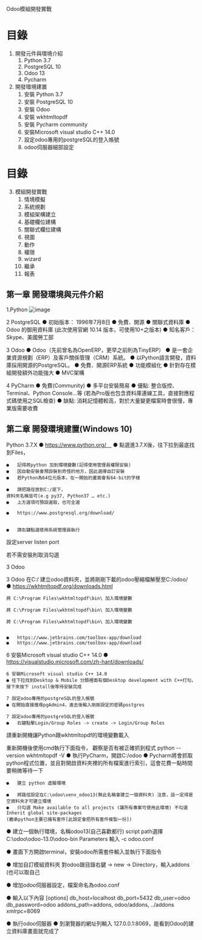 Odoo模組開發實戰
# 目錄
 1.	開發元件與環境介紹
    1.	Python 3.7
    2.	PostgreSQL 10 
    3.	Odoo 13
    4.	Pycharm
 2.	開發環境建置
    1.	安裝 Python 3.7
    2.	安裝 PostgreSQL 10
    3.	安裝 Odoo
    4.	安裝 wkhtmltopdf
    5.	安裝 Pycharm community
    6.	安裝Microsoft visual studio C++ 14.0
    7.	設定odoo專用的postgreSQL的登入帳號
    8.	odoo伺服器細部設定
# 目錄
3. 模組開發實戰
    1.	情境模擬
    2.	系統規劃
    3.	模組架構建立
    4.	基礎欄位建構
    5.	關聯式欄位建構
    6.	視圖
    7.	動作
    8.	權限
    9.	wizard
    10.	繼承
    11.	報表

## 第一章 開發環境與元件介紹
1.Python
 ![image](C:\Users\LIU\OneDrive\桌面\img1.png)
 
2 PostgreSQL
    ●	初始版本： 1996年7月8日
    ●	免費、開源
    ●	關聯式資料庫
    ●	Odoo 的御用資料庫 (此次使用官網 10.14 版本，可使用10+之版本)
    ●	知名客戶： Skype、美國勞工部
 
3 Odoo
    ●	Odoo（先前曾名為OpenERP，更早之前則為TinyERP）
    ●	是一套企業資源規劃（ERP）及客戶關係管理（CRM）系統。
    ●	以Python語言開發，資料庫採用開源的PostgreSQL。
    ●	免費、開源ERP系統
    ●	功能模組化
    ●	針對存在模組開發額外功能強大
    ●	MVC架構
 
4 PyCharm
    ●	免費(Community)
    ●	多平台安裝簡易
    ●	優點: 整合版控、Terminal、Python Console...等
    (若為Pro版也包含資料庫連線工具，直接對應程式碼使用之SQL檢查)
    ●	缺點: 消耗記憶體較高，對於大量變更檔案時會很慢，專業版需要收費

 
## 第二章 開發環境建置(Windows 10)
Python 3.7.X
    ●	https://www.python.org/ 
    ●	點選進3.7.X後，往下拉到最底找到Files，


    ●	記得將python 加到環境變數(記得使用管理員權限安裝)
    ●	因自動安裝會預設裝到奇怪的地方，因此選擇自訂安裝
    ●	若Python為64位元版本，在一開始的畫面會有64-bit的字樣

    ●	請把路徑放到C:/底下，
    資料夾名稱皆可(e.g py37, Python37 … etc.)
    ●	上方選項可預設選取，也可全選

    ●	https://www.postgresql.org/download/


    ●	請右鍵點選使用系統管理員執行
 
設定server listen port
 
 
若不需安裝則取消勾選
 
3 Odoo
 
3 Odoo
在C:/ 建立odoo資料夾，並將剛剛下載的odoo壓縮檔解壓至C:/odoo/ 
    ●	https://wkhtmltopdf.org/downloads.html



    將 C:\Program Files\wkhtmltopdf\bin\ 加入環境變數

    將 C:\Program Files\wkhtmltopdf\bin\ 加入環境變數

    將 C:\Program Files\wkhtmltopdf\bin\ 加入環境變數


    ●	https://www.jetbrains.com/toolbox-app/download 
    ●	https://www.jetbrains.com/toolbox-app/download

 
 
 
6 安裝Microsoft visual studio C++ 14.0
    ●	https://visualstudio.microsoft.com/zh-hant/downloads/

    6 安裝Microsoft visual studio C++ 14.0
    ● 往下拉找到Desktop & Mobile 分類裡面有個Desktop development with C++打勾，接下來按下 install後等待安裝完成

    7 設定odoo專用的postgreSQL的登入帳號
    ● 在開始直接搜尋pgAdmin4，進去後輸入剛剛設定的密碼postgres

    7 設定odoo專用的postgreSQL的登入帳號
    ●	右鍵點擊Login/Group Roles -> create -> Login/Group Roles

 
請重新開機讓Python跟wkhtmltopdf的環境變數載入
 
重新開機後使用cmd執行下面指令，
觀察是否有被正確抓到程式 python --version wkhtmltopdf -V
    ●	執行PyCharm，開啟C:/odoo
    ●	Pycharm將會抓取python程式位置，並且對開啟資料夾裡的所有檔案進行索引，這會花費一點時間要稍微等待一下

    ●	建立 python 虛擬環境

    ●	將路徑設定在C:\odoo\venv_odoo13(無此名稱會建立一個資料夾) 注意，這一定得是空資料夾才可建立環境
    ●	只勾選 Make available to all projects (讓所有專案可使用此環境) 不勾選 Inherit global site-packages 
    (繼承python主要已擁有套件[此設定會把所有套件複製一份])
 
●	建立一個執行環境，名稱odoo13(自己喜歡都行) script path選擇C:\odoo\odoo-13.0\odoo-bin
    Parameters 輸入 -c odoo.conf
 
●	畫面下方開啟terminal，安裝odoo所需套件輸入並執行下面指令
 
●	增加自訂模組資料夾
    對odoo跟目錄右鍵 -> new -> Directory，輸入addons (也可以取自己
 
●	增加odoo伺服器設定，檔案命名為odoo.conf
 
●	輸入以下內容
    [options] db_host=localhost db_port=5432 db_user=odoo db_password=odoo
    addons_path=addons, odoo/addons, ../addons xmlrpc=8069
 
●	執行odoo伺服器
●	到瀏覽器的網址列輸入 127.0.0.1:8069，能看到Odoo的建立資料庫畫面就完成了
 
 
